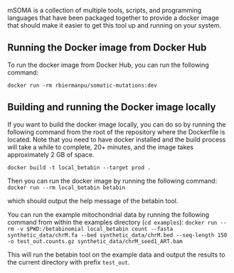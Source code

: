 
mSOMA is a collection of multiple tools, scripts, and programming languages
that have been packaged together to provide a docker image
that should make it easier to get this tool up and running on your system.

## Running the Docker image from Docker Hub

To run the docker image from Docker Hub, you can run the following command:

```docker run -rm rbiermanpu/somatic-mutations:dev```

## Building and running the Docker image locally

If you want to build the docker image locally, you can do so by running
the following command from the root of the repository where the
Dockerfile is located. Note that you need to have docker installed and
the build process will take a while to complete, 20+ minutes, and the image takes approximately 2 GB of space.

```docker build -t local_betabin --target prod .```

Then you can run the docker image by running the following command:
```docker run --rm local_betabin betabin```

which should output the help message of the betabin tool.

You can run the example mitochondrial data by running the following command from within the examples directory (`cd examples`):
```docker run --rm -v $PWD:/betabinomial local_betabin count --fasta synthetic_data/chrM.fa --bed synthetic_data/chrM.bed --seq-length 150 -o test_out.counts.gz synthetic_data/chrM_seed1_ART.bam```

This will run the betabin tool on the example data and output
the results to the current directory with prefix `test_out`.

